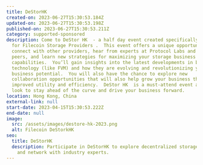 ```yaml
---
title: DeStorHK
created-on: 2023-06-27T15:30:53.184Z
updated-on: 2023-06-27T15:30:53.198Z
published-on: 2023-06-27T15:30:53.211Z
category: supported-sponsored
description: Come to DeStor HK  - a half day event created specifically
  for Filecoin Storage Providers .  This event offers a unique opportunity to
  connect with other providers, hear from experts at Protocol Labs and your
  peers, and learn new strategies for maximizing your storage business and
  capabilities.  You’ll gain insights into the latest developments in blockchain
  technology (like FVM) and how they are evolving and revolutionizing your
  business potential.  You will also have the chance to explore new
  collaboration opportunities that will also help grow your business through
  improved utility and efficiency.  DeStor HK  is a must-attend event as you
  look to stay ahead of the curve and drive your business forward.
location: Hong Kong, China
external-link: null
start-date: 2023-04-15T15:30:53.222Z
end-date: null
image:
  src: /assets/images/destore-hk-2023.png
  alt: Filecoin DeStorkHK
seo:
  title: DeStorHK
  description: Participate in DeStorHK to explore decentralized storage solutions
    and network with industry experts.
---
```

